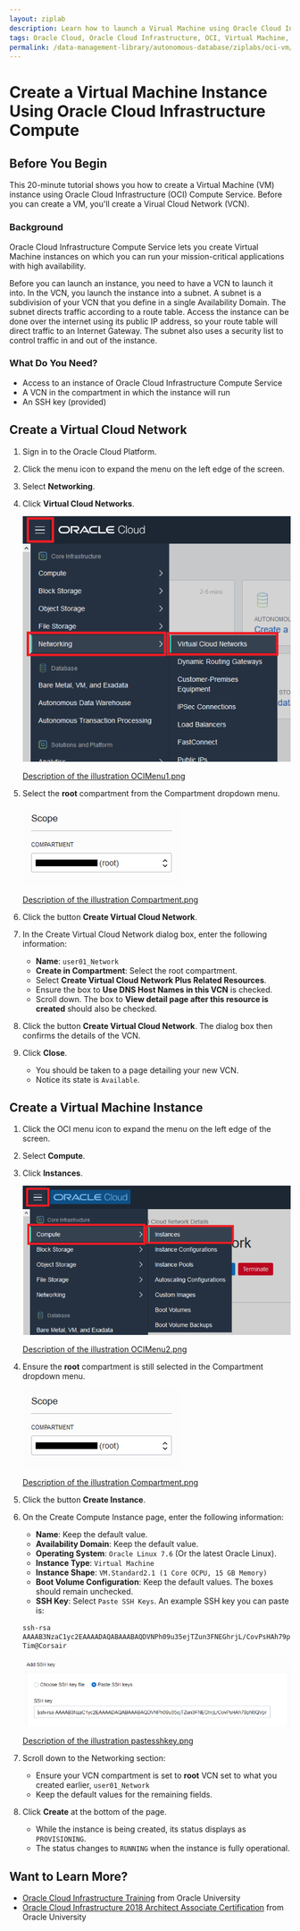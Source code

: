 ```yaml
---
layout: ziplab
description: Learn how to launch a Virual Machine using Oracle Cloud Infrastructure Computer Service
tags: Oracle Cloud, Oracle Cloud Infrastructure, OCI, Virtual Machine, VM, Virtual Cloud Network, VCN
permalink: /data-management-library/autonomous-database/ziplabs/oci-vm/index.html
---
```

# Create a Virtual Machine Instance Using Oracle Cloud Infrastructure Compute #

## Before You Begin ##
This 20-minute tutorial shows you how to create a Virtual Machine (VM) instance using Oracle Cloud Infrastructure (OCI) Compute Service. Before you can create a VM, you'll create a Virual Cloud Network (VCN).

### Background ###
Oracle Cloud Infrastructure Compute Service lets you create Virtual Machine instances on which you can run your mission-critical applications with high availability.

Before you can launch an instance, you need to have a VCN to launch it into. In the VCN, you launch the instance into a subnet. A subnet is a subdivision of your VCN that you define in a single Availability Domain. The subnet directs traffic according to a route table. Access the instance can be done over the internet using its public IP address, so your route table will direct traffic to an Internet Gateway. The subnet also uses a security list to control traffic in and out of the instance.

### What Do You Need? ###
* Access to an instance of Oracle Cloud Infrastructure Compute Service
* A VCN in the compartment in which the instance will run
* An SSH key (provided)


## Create a Virtual Cloud Network ##
1. Sign in to the Oracle Cloud Platform.
2. Click the menu icon to expand the menu on the left edge of the screen.
3. Select **Networking**.
4. Click **Virtual Cloud Networks**.
    
    ![](img/OCIMenu1.png)

    [Description of the illustration OCIMenu1.png](files/OCIMenu1.txt)

5. Select the **root** compartment from the Compartment dropdown menu.

    ![](img/Compartment.png)

    [Description of the illustration Compartment.png](files/Compartment.txt)

6. Click the button **Create Virtual Cloud Network**.
7. In the Create Virtual Cloud Network dialog box, enter the following information:
     * **Name**: `user01_Network`
     * **Create in Compartment**: Select the root compartment.
     * Select **Create Virtual Cloud Network Plus Related Resources**.
     * Ensure the box to **Use DNS Host Names in this VCN** is checked.
     * Scroll down. The box to **View detail page after this resource is created** should also be checked.
8. Click the button **Create Virtual Cloud Network**. The dialog box then confirms the details of the VCN.
9. Click **Close**. 
     * You should be taken to a page detailing your new VCN.
     * Notice its state is `Available`.


## Create a Virtual Machine Instance ##
1. Click the OCI menu icon to expand the menu on the left edge of the screen.
2. Select **Compute**.
3. Click **Instances**.
    
    ![](img/OCIMenu2.png)

    [Description of the illustration OCIMenu2.png](files/OCIMenu2.txt)

4. Ensure the **root** compartment is still selected in the Compartment dropdown menu.

    ![](img/Compartment.png)

    [Description of the illustration Compartment.png](files/Compartment.txt)

5. Click the button **Create Instance**.
6. On the Create Compute Instance page, enter the following information:
     * **Name**: Keep the default value.
     * **Availability Domain**: Keep the default value.
     * **Operating System**: `Oracle Linux 7.6` (Or the latest Oracle Linux).
     * **Instance Type**: `Virtual Machine`
     * **Instance Shape**: `VM.Standard2.1 (1 Core OCPU, 15 GB Memory)`
     * **Boot Volume Configuration**: Keep the default values. The boxes should remain unchecked.
     * **SSH Key**: Select `Paste SSH Keys`. An example SSH key you can paste is: 
     <pre><code>ssh-rsa AAAAB3NzaC1yc2EAAAADAQABAAABAQDVNPh09u35ejTZun3FNEGhrjL/CovPsHAh79pN0QVprxEJaW2zjmaBZF1Q6lkuyTRvraomIlduCYxrlnwCe8oyER5dY1zuJATWm7ZiqgsvIkhj8L+ea9dBZRvFvcnFsNFnt4ALZYkW2nB2EeTdvqVMHERjFKfbRMCcO0dusmBUEsvaaqLtrvVuHBjwoXIDKkT/PFkix4DWRZRkZIjmZ/y9kwrHO4W1FYsFi4LP1xIB1c9y2H4w0SBXAMv4NCSFEIgWPQly2NywMsgEbddjW+zPz+7YjYqjWfz5Fgchu7+N1gejsIdzg1/aLvDpze6TN9xLcZx5gt04jA3TR+xfs2Ab Tim@Corsair</code></pre>
         
    ![](img/pastesshkey.png)

    [Description of the illustration pastesshkey.png](files/pastesshkey.txt)

7. Scroll down to the Networking section:
     * Ensure your VCN compartment is set to **root** VCN set to what you created earlier, `user01_Network`
     * Keep the default values for the remaining fields.
8. Click **Create** at the bottom of the page.
     * While the instance is being created, its status displays as `PROVISIONING`.
     * The status changes to `RUNNING` when the instance is fully operational.


## Want to Learn More? ##
* [Oracle Cloud Infrastructure Training](https://education.oracle.com/learn/iaas/pPillar_640) from Oracle University 
* [Oracle Cloud Infrastructure 2018 Architect Associate Certification](https://education.oracle.com/es/oracle-cloud-infrastructure-2018-architect-associate/pexam_1Z0-932) from Oracle University